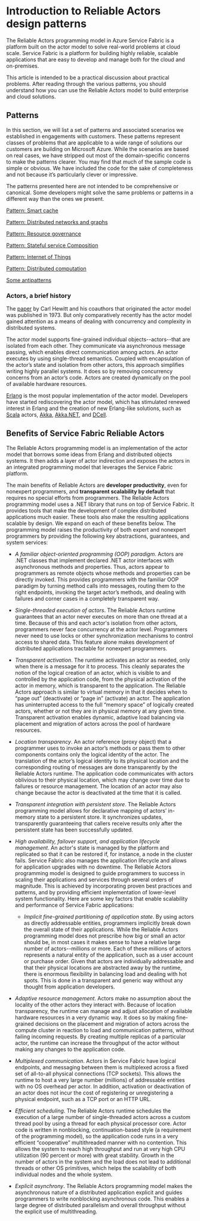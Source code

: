 <properties
   pageTitle="Reliable Actors patterns and antipatterns | Microsoft Azure"
   description="Provides an overview of the actor programming model, design patterns that work well with Service Fabric Reliable Actors, and some antipatterns to avoid."
   services="service-fabric"
   documentationCenter=".net"
   authors="vturecek"
   manager="timlt"
   editor=""/>

<tags
   ms.service="service-fabric"
   ms.devlang="dotnet"
   ms.topic="article"
   ms.tgt_pltfrm="NA"
   ms.workload="NA"
   ms.date="08/11/2015"
   ms.author="vturecek"/>

# Introduction to Reliable Actors design patterns
The Reliable Actors programming model in Azure Service Fabric is a platform built on the actor model to solve real-world problems at cloud scale. Service Fabric is a platform for building highly reliable, scalable applications that are easy to develop and manage both for the cloud and on-premises.

This article is intended to be a practical discussion about practical problems. After reading through the various patterns, you should understand how you can use the Reliable Actors model to build enterprise and cloud solutions.

## Patterns
In this section, we will list a set of patterns and associated scenarios we established in engagements with customers.
These patterns represent classes of problems that are applicable to a wide range of solutions our customers are building on Microsoft Azure. While the scenarios are based on real cases, we have stripped out most of the domain-specific concerns to make the patterns clearer. You may find that much of the sample code is simple or obvious. We have included the code for the sake of completeness and not because it’s particularly clever or impressive.

The patterns presented here are not intended to be comprehensive or canonical. Some developers might solve the same problems or patterns in a different way than the ones we present.

[Pattern: Smart cache](service-fabric-reliable-actors-pattern-smart-cache.md)

[Pattern: Distributed networks and graphs](service-fabric-reliable-actors-pattern-distributed-networks-and-graphs.md)

[Pattern: Resource governance](service-fabric-reliable-actors-pattern-resource-governance.md)

[Pattern: Stateful service Composition](service-fabric-reliable-actors-pattern-stateful-service-composition.md)

[Pattern: Internet of Things](service-fabric-reliable-actors-pattern-internet-of-things.md)

[Pattern: Distributed computation](service-fabric-reliable-actors-pattern-distributed-computation.md)

[Some antipatterns](service-fabric-reliable-actors-anti-patterns.md)

### Actors, a brief history
The [paper](http://dl.acm.org/citation.cfm?id=1624804) by Carl Hewitt and his coauthors that originated the actor model was published in 1973. But only comparatively recently has the actor model gained attention as a means of dealing with concurrency and complexity in distributed systems.

The actor model supports fine-grained individual objects--actors--that are isolated from each other. They communicate via asynchronous message passing, which enables direct communication among actors. An actor executes by using single-thread semantics. Coupled with encapsulation of the actor’s state and isolation from other actors, this approach simplifies writing highly parallel systems. It does so by removing concurrency concerns from an actor’s code. Actors are created dynamically on the pool of available hardware resources.

[Erlang](http://www.erlang.org/)  is the most popular implementation of the actor model. Developers have started rediscovering the actor model, which has stimulated renewed interest in Erlang and the creation of new Erlang-like solutions, such as [Scala](http://www.scala-lang.org/) actors, [Akka](http://akka.io), [Akka.NET](http://getakka.net/), and [DCell](http://research.microsoft.com/pubs/75988/dcell.pdf).

## Benefits of Service Fabric Reliable Actors
The Reliable Actors programming model is an implementation of the actor model that borrows some ideas from Erlang and distributed objects systems. It then adds a layer of actor indirection and exposes the actors in an integrated programming model that leverages the Service Fabric platform.

The main benefits of Reliable Actors are **developer productivity**, even for nonexpert programmers, and **transparent scalability by default** that requires no special efforts from programmers. The Reliable Actors programming model uses a .NET library that runs on top of Service Fabric. It provides tools that make the development of complex distributed applications much easier. These tools also make the resulting applications scalable by design. We expand on each of these benefits below.
The programming model raises the productivity of both expert and nonexpert programmers by providing the following key abstractions, guarantees, and system services:

* *A familiar object-oriented programming (OOP) paradigm*. Actors are .NET classes that implement declared .NET actor interfaces with asynchronous methods and properties. Thus, actors appear to programmers as remote objects whose methods and properties can be directly invoked. This provides programmers with the familiar OOP paradigm by turning method calls into messages, routing them to the right endpoints, invoking the target actor’s methods, and dealing with failures and corner cases in a completely transparent way.

* *Single-threaded execution of actors*. The Reliable Actors runtime guarantees that an actor never executes on more than one thread at a time. Because of this and each actor's isolation from other actors, programmers never face concurrency at the actor level. Programmers never need to use locks or other synchronization mechanisms to control access to shared data. This feature alone makes development of distributed applications tractable for nonexpert programmers.

* *Transparent activation*. The runtime activates an actor as needed, only when there is a message for it to process. This cleanly separates the notion of the logical creation of an actor, which is visible to and controlled by the application code, from the physical activation of the actor in memory, which is transparent to the application. The Reliable Actors approach is similar to virtual memory in that it decides when to “page out” (deactivate) or “page in” (activate) an actor. The application has uninterrupted access to the full “memory space” of logically created actors, whether or not they are in physical memory at any given time. Transparent activation enables dynamic, adaptive load balancing via placement and migration of actors across the pool of hardware resources.

* *Location transparency*. An actor reference (proxy object) that a programmer uses to invoke an actor’s methods or pass them to other components contains only the logical identity of the actor. The translation of the actor’s logical identity to its physical location and the corresponding routing of messages are done transparently by the Reliable Actors runtime. The application code communicates with actors oblivious to their physical location, which may change over time due to failures or resource management. The location of an actor may also change because the actor is deactivated at the time that it is called.

* *Transparent integration with persistent store*. The Reliable Actors programming model allows for declarative mapping of actors’ in-memory state to a persistent store. It synchronizes updates, transparently guaranteeing that callers receive results only after the persistent state has been successfully updated.

* *High availability, failover support, and application lifecycle management*. An actor's state is managed by the platform and replicated so that it can be restored if, for instance, a node in the cluster fails. Service Fabric also manages the application lifecycle and allows for application upgrades with no downtime. The Reliable Actors programming model is designed to guide programmers to success in scaling their applications and services through several orders of magnitude. This is achieved by incorporating proven best practices and patterns, and by providing efficient implementation of lower-level system functionality. Here are some key factors that enable scalability and performance of Service Fabric applications:

  * *Implicit fine-grained partitioning of application state*. By using actors as directly addressable entities, programmers implicitly break down the overall state of their applications. While the Reliable Actors programming model does not prescribe how big or small an actor should be, in most cases it makes sense to have a relative large number of actors--millions or more. Each of these millions of actors represents a natural entity of the application, such as a user account or purchase order. Given that actors are individually addressable and that their physical locations are abstracted away by the runtime, there is enormous flexibility in balancing load and dealing with hot spots. This is done in a transparent and generic way without any thought from application developers.

* *Adaptive resource management*. Actors make no assumption about the locality of the other actors they interact with. Because of location transparency, the runtime can manage and adjust allocation of available hardware resources in a very dynamic way. It does so by making fine-grained decisions on the placement and migration of actors across the compute cluster in reaction to load and communication patterns, without failing incoming requests. By creating multiple replicas of a particular actor, the runtime can increase the throughput of the actor without making any changes to the application code.

* *Multiplexed communication*. Actors in Service Fabric have logical endpoints, and messaging between them is multiplexed across a fixed set of all-to-all physical connections (TCP sockets). This allows the runtime to host a very large number (millions) of addressable entities with no OS overhead per actor. In addition, activation or deactivation of an actor does not incur the cost of registering or unregistering a physical endpoint, such as a TCP port or an HTTP URL.

* *Efficient scheduling*. The Reliable Actors runtime schedules the execution of a large number of single-threaded actors across a custom thread pool by using a thread for each physical processor core. Actor code is written in nonblocking, continuation-based style (a requirement of the programming model), so the application code runs in a very efficient “cooperative” multithreaded manner with no contention. This allows the system to reach high throughput and run at very high CPU utilization (90 percent or more) with great stability. Growth in the number of actors in the system and the load does not lead to additional threads or other OS primitives, which helps the scalability of both individual nodes and the whole system.

* *Explicit asynchrony*. The Reliable Actors programming model makes the asynchronous nature of a distributed application explicit and guides programmers to write nonblocking asynchronous code. This enables a large degree of distributed parallelism and overall throughput without the explicit use of multithreading.



